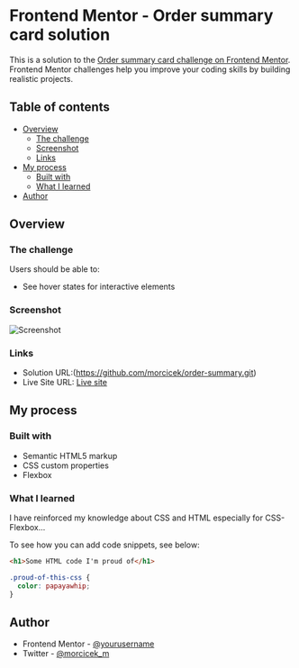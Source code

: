 # Frontend Mentor - Order summary card solution

This is a solution to the [Order summary card challenge on Frontend Mentor](https://www.frontendmentor.io/challenges/order-summary-component-QlPmajDUj). Frontend Mentor challenges help you improve your coding skills by building realistic projects.

## Table of contents

- [Overview](#overview)
  - [The challenge](#the-challenge)
  - [Screenshot](#screenshot)
  - [Links](#links)
- [My process](#my-process)
  - [Built with](#built-with)
  - [What I learned](#what-i-learned)
- [Author](#author)

## Overview

### The challenge

Users should be able to:

- See hover states for interactive elements

### Screenshot

![Screenshot](./order-summary.jpg)

### Links

- Solution URL:(https://github.com/morcicek/order-summary.git)
- Live Site URL: [Live site](https://morcicek.github.io/order-summary/)

## My process

### Built with

- Semantic HTML5 markup
- CSS custom properties
- Flexbox

### What I learned

I have reinforced my knowledge about CSS and HTML especially for CSS-Flexbox...

To see how you can add code snippets, see below:

```html
<h1>Some HTML code I'm proud of</h1>
```

```css
.proud-of-this-css {
  color: papayawhip;
}
```

## Author

- Frontend Mentor - [@yourusername](https://www.frontendmentor.io/profile/yourusername)
- Twitter - [@morcicek_m](https://twitter.com/home?lang=en)
